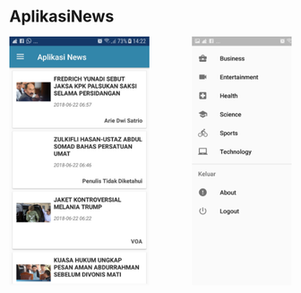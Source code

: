 # AplikasiNews


<pre>
<img src="Screenshot/Screenshot_20180622-142258.jpg" width="250" height="444">         <img src="Screenshot/Screenshot_20180622-142309.jpg" width="250" height="444">         <img src="Screenshot/Screenshot_20180622-142318.jpg" width="250" height="444">         <img src="Screenshot/Screenshot_20180622-142403.jpg" width="250" height="444">
</pre>
